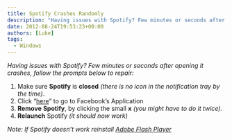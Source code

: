 ```yaml
---
title: Spotify Crashes Randomly
description: "Having issues with Spotify? Few minutes or seconds after opening it crashes, follow the prompts below to repair:"
date: 2012-08-24T19:53:23+00:00
authors: [Luke]
tags:
  - Windows
---
```

_Having issues with Spotify? Few minutes or seconds after opening it crashes, follow the prompts below to repair:_

<ol start="1">
  <li>
    Make sure <strong>Spotify</strong> is <strong>closed</strong><em> (there is no icon in the notification tray by the time)</em>.
  </li>
  <li>
    Click &#8220;<a title="Facebook Applications" href="https://www.facebook.com/appcenter/my" target="_blank">here</a>&#8221; to go to Facebook&#8217;s Application
  </li>
  <li>
    <strong>Remove</strong> <strong>Spotify</strong>, by clicking the small <strong>x</strong><em> (you might have to do it twice).</em>
  </li>
  <li>
    <strong>Relaunch</strong> Spotify<em> (it should now work)</em>
  </li>
</ol>

_Note: If Spotify doesn&#8217;t work reinstall <a title="Adobe Flash Player" href="http://get.adobe.com/flashplayer/" target="_blank">Adobe Flash Player</a>_